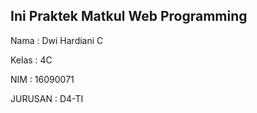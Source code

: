 ## Ini Praktek Matkul Web Programming 

Nama    : Dwi Hardiani C

Kelas   : 4C

NIM     : 16090071

JURUSAN : D4-TI